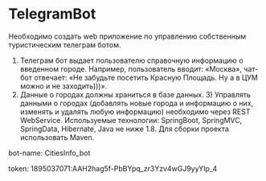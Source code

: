 # TelegramBot
Необходимо создать web приложение по управлению собственным туристическим телеграм ботом.
1) Телеграм бот выдает пользователю справочную информацию о введенном городе. Например, пользователь вводит: «Москва», чат-бот отвечает: «Не забудьте посетить Красную Площадь. 
Ну а в ЦУМ можно и не заходить)))».
2) Данные о городах должны храниться в базе данных. 3) Управлять данными о городах (добавлять новые города и информацию о них, изменять и удалять любую информацию) 
необходимо через REST WebService.  Используемые технологии: SpringBoot, SpringMVC, SpringData, Hibernate, Java не ниже 1.8. Для сборки проекта использовать Maven.

bot-name: CitiesInfo_bot

token: 1895037071:AAH2hag5f-PbBYpq_zr3Yzv4wGJ9yyYIp_4
